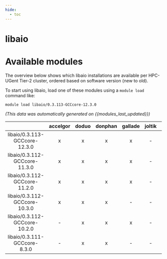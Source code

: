 ```yaml
---
hide:
  - toc
---
```


libaio
======

# Available modules


The overview below shows which libaio installations are available per HPC-UGent Tier-2 cluster, ordered based on software version (new to old).

To start using libaio, load one of these modules using a `module load` command like:

```shell
module load libaio/0.3.113-GCCcore-12.3.0
```

*(This data was automatically generated on {{modules_last_updated}})*  

| |accelgor|doduo|donphan|gallade|joltik|shinx|skitty|
| :---: | :---: | :---: | :---: | :---: | :---: | :---: | :---: |
|libaio/0.3.113-GCCcore-12.3.0|x|x|x|x|-|x|x|
|libaio/0.3.112-GCCcore-11.3.0|x|x|x|x|-|-|-|
|libaio/0.3.112-GCCcore-11.2.0|x|x|x|x|-|-|-|
|libaio/0.3.112-GCCcore-10.3.0|x|x|x|-|-|-|-|
|libaio/0.3.112-GCCcore-10.2.0|-|x|x|x|-|-|-|
|libaio/0.3.111-GCCcore-8.3.0|-|x|x|-|-|-|-|
